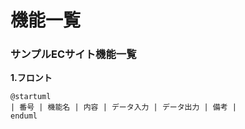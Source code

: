 # 機能一覧　
### サンプルECサイト機能一覧
**1.フロント**

```uml
@startuml
| 番号 | 機能名 | 内容 | データ入力 | データ出力 | 備考 |
enduml
```
